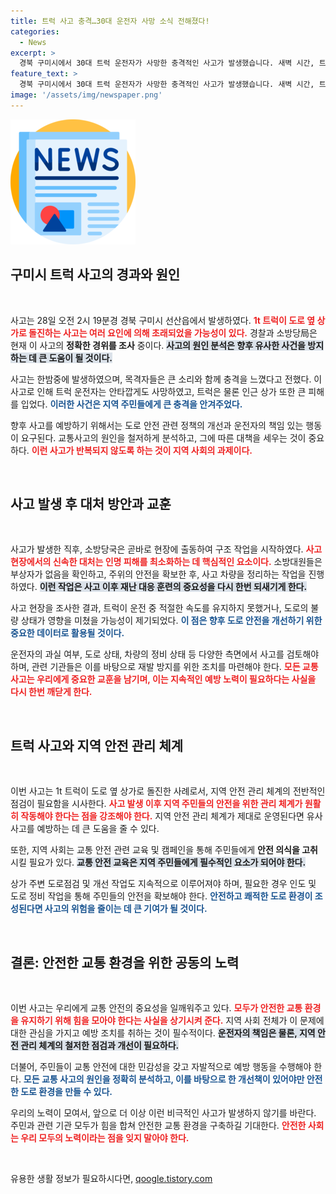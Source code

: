 ```yaml
---
title: 트럭 사고 충격…30대 운전자 사망 소식 전해졌다!
categories:
  - News
excerpt: >
  경북 구미시에서 30대 트럭 운전자가 사망한 충격적인 사고가 발생했습니다. 새벽 시간, 트럭이 상가로 돌진하며 일어난 이 사건의 전말은 과연 무엇일까요? 경찰과 소방당국의 조사 결과가 주목됩니다.
feature_text: >
  경북 구미시에서 30대 트럭 운전자가 사망한 충격적인 사고가 발생했습니다. 새벽 시간, 트럭이 상가로 돌진하며 일어난 이 사건의 전말은 과연 무엇일까요? 경찰과 소방당국의 조사 결과가 주목됩니다.
image: '/assets/img/newspaper.png'
---
```


<p><img src="/assets/img/newspaper.png" alt="kimp 속보" /></p>

<h2 data-ke-size="size26">구미시 트럭 사고의 경과와 원인</h2>

<p data-ke-size="size16">&nbsp;</p>

<p>사고는 28일 오전 2시 19분경 경북 구미시 선산읍에서 발생하였다. <b><span style="color: #ee2323;">1t 트럭이 도로 옆 상가로 돌진하는 사고는 여러 요인에 의해 초래되었을 가능성이 있다.</span></b> 경찰과 소방당局은 현재 이 사고의 <b>정확한 경위를 조사</b> 중이다. <b><span style="background-color: #21538527;">사고의 원인 분석은 향후 유사한 사건을 방지하는 데 큰 도움이 될 것이다.</span></b> </p>

<p>사고는 한밤중에 발생하였으며, 목격자들은 큰 소리와 함께 충격을 느꼈다고 전했다. 이 사고로 인해 트럭 운전자는 안타깝게도 사망하였고, 트럭은 물론 인근 상가 또한 큰 피해를 입었다. <b><span style="color: #1a5490;">이러한 사건은 지역 주민들에게 큰 충격을 안겨주었다.</span></b></p>

<p>향후 사고를 예방하기 위해서는 도로 안전 관련 정책의 개선과 운전자의 책임 있는 행동이 요구된다. 교통사고의 원인을 철저하게 분석하고, 그에 따른 대책을 세우는 것이 중요하다. <b><span style="color: #ee2323;">이런 사고가 반복되지 않도록 하는 것이 지역 사회의 과제이다.</span></b></p>

<p data-ke-size="size16">&nbsp;</p>

<h2 data-ke-size="size26">사고 발생 후 대처 방안과 교훈</h2>

<p data-ke-size="size16">&nbsp;</p>

<p>사고가 발생한 직후, 소방당국은 곧바로 현장에 출동하여 구조 작업을 시작하였다. <b><span style="color: #ee2323;">사고 현장에서의 신속한 대처는 인명 피해를 최소화하는 데 핵심적인 요소이다.</span></b> 소방대원들은 부상자가 없음을 확인하고, 주위의 안전을 확보한 후, 사고 차량을 정리하는 작업을 진행하였다. <b><span style="background-color: #21538527;">이런 작업은 사고 이후 재난 대응 훈련의 중요성을 다시 한번 되새기게 한다.</span></b></p>

<p>사고 현장을 조사한 결과, 트럭이 운전 중 적절한 속도를 유지하지 못했거나, 도로의 불량 상태가 영향을 미쳤을 가능성이 제기되었다. <b><span style="color: #1a5490;">이 점은 향후 도로 안전을 개선하기 위한 중요한 데이터로 활용될 것이다.</span></b></p>

<p>운전자의 과실 여부, 도로 상태, 차량의 정비 상태 등 다양한 측면에서 사고를 검토해야 하며, 관련 기관들은 이를 바탕으로 재발 방지를 위한 조치를 마련해야 한다. <b><span style="color: #ee2323;">모든 교통사고는 우리에게 중요한 교훈을 남기며, 이는 지속적인 예방 노력이 필요하다는 사실을 다시 한번 깨닫게 한다.</span></b></p>

<p data-ke-size="size16">&nbsp;</p>

<h2 data-ke-size="size26">트럭 사고와 지역 안전 관리 체계</h2>

<p data-ke-size="size16">&nbsp;</p>

<p>이번 사고는 1t 트럭이 도로 옆 상가로 돌진한 사례로서, 지역 안전 관리 체계의 전반적인 점검이 필요함을 시사한다. <b><span style="color: #ee2323;">사고 발생 이후 지역 주민들의 안전을 위한 관리 체계가 원활히 작동해야 한다는 점을 강조해야 한다.</span></b> 지역 안전 관리 체계가 제대로 운영된다면 유사 사고를 예방하는 데 큰 도움을 줄 수 있다. </p>

<p>또한, 지역 사회는 교통 안전 관련 교육 및 캠페인을 통해 주민들에게 <b>안전 의식을 고취</b>시킬 필요가 있다. <b><span style="background-color: #21538527;">교통 안전 교육은 지역 주민들에게 필수적인 요소가 되어야 한다.</span></b> </p>

<p>상가 주변 도로점검 및 개선 작업도 지속적으로 이루어져야 하며, 필요한 경우 인도 및 도로 정비 작업을 통해 주민들의 안전을 확보해야 한다. <b><span style="color: #1a5490;">안전하고 쾌적한 도로 환경이 조성된다면 사고의 위험을 줄이는 데 큰 기여가 될 것이다.</span></b></p>

<p data-ke-size="size16">&nbsp;</p>

<h2 data-ke-size="size26">결론: 안전한 교통 환경을 위한 공동의 노력</h2>

<p data-ke-size="size16">&nbsp;</p>

<p>이번 사고는 우리에게 교통 안전의 중요성을 일깨워주고 있다. <b><span style="color: #ee2323;">모두가 안전한 교통 환경을 유지하기 위해 힘을 모아야 한다는 사실을 상기시켜 준다.</span></b> 지역 사회 전체가 이 문제에 대한 관심을 가지고 예방 조치를 취하는 것이 필수적이다. <b><span style="background-color: #21538527;">운전자의 책임은 물론, 지역 안전 관리 체계의 철저한 점검과 개선이 필요하다.</span></b></p>

<p>더불어, 주민들이 교통 안전에 대한 민감성을 갖고 자발적으로 예방 행동을 수행해야 한다. <b><span style="color: #1a5490;">모든 교통 사고의 원인을 정확히 분석하고, 이를 바탕으로 한 개선책이 있어야만 안전한 도로 환경을 만들 수 있다.</span></b></p>

<p>우리의 노력이 모여서, 앞으로 더 이상 이런 비극적인 사고가 발생하지 않기를 바란다. 주민과 관련 기관 모두가 힘을 합쳐 안전한 교통 환경을 구축하길 기대한다. <b><span style="color: #ee2323;">안전한 사회는 우리 모두의 노력이라는 점을 잊지 말아야 한다.</span></b> </p>

<p data-ke-size="size16">&nbsp;</p>
유용한 생활 정보가 필요하시다면, <a href="https://qoogle.tistory.com" rel="dofollow">qoogle.tistory.com</a>


